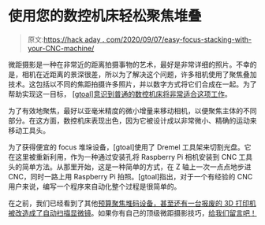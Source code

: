 # 使用您的数控机床轻松聚焦堆叠

> 原文:[https://hack aday . com/2020/09/07/easy-focus-stacking-with-your-CNC-machine/](https://hackaday.com/2020/09/07/easy-focus-stacking-with-your-cnc-machine/)

微距摄影是一种在非常近的距离拍摄事物的艺术，最好是非常详细的照片。不幸的是，相机在近距离的景深很差，所以为了解决这个问题，许多相机使用了聚焦叠加技术。这包括以不同的焦距拍摄许多照片，并以数字方式将它们合成在一起。为了帮助实现这一目标， [[gtoal]意识到普通的数控机床将非常适合这项工作](https://www.instructables.com/id/Convert-Your-CNC-to-a-Macro-Photography-Rail-in-30/)。

为了有效地聚焦，最好以亚毫米精度的微小增量来移动相机，以便聚焦主体的不同部分。在这方面，数控机床表现出色，因为它被设计成以非常微小、精确的运动来移动工具头。

为了获得便宜的 focus 堆垛设备，[gtoal]使用了 Dremel 工具架来切割光盘。它在这里被重新利用，作为一种通过安装孔将 Raspberry Pi 相机安装到 CNC 工具头的简单方法。从那里开始，这是一种简单的方式，在 Z 轴上一次一点点地步进 CNC，同时一路上用 Raspberry Pi 拍照。[gtoal]指出，对于一个有经验的 CNC 用户来说，编写一个程序来自动化整个过程是很简单的。

在之前，我们已经看到了其他[预算聚焦堆码设备，甚至还有一台](https://hackaday.com/2019/12/30/focus-stacking-for-tiny-subjects/)[报废的 3D 打印机被改造成了自动扫描显微镜](https://hackaday.com/2020/01/24/broken-3d-printer-turned-scanning-microscope/)。如果你有自己的顶级微距摄影技巧，[给我们留言吧！](http://hackaday.com/submit-a-tip)